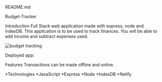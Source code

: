 README.md

Budget-Tracker

Introduction
Full Stack web application made with express, node and indexDB. This application is to be used to track finances. You will be able to add income and subtract expenses used.

![budget tracking](https://user-images.githubusercontent.com/72281065/105244817-46d63a00-5b2e-11eb-9f23-b9aec1b9b1ae.JPG)





Deployed app:

Features
Transactions can be made offline and online.

*Technologies
*JavaScript
*Express
*Node
*IndexDB
*Nelify
